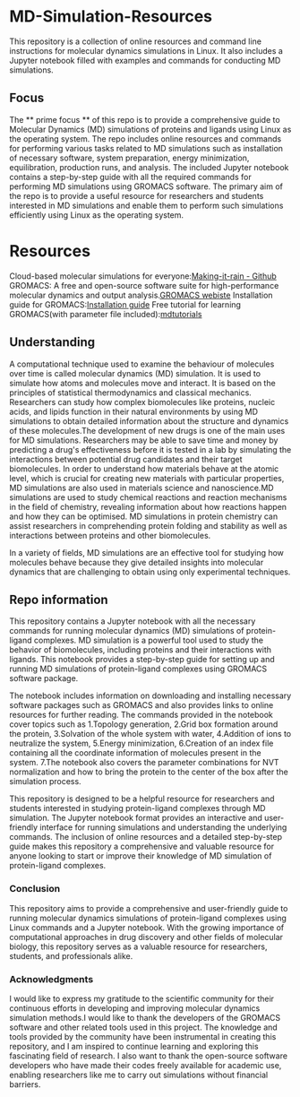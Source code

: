 # MD-Simulation-Resources
This repository is a collection of online resources and command line instructions for molecular dynamics simulations in Linux. It also includes a Jupyter notebook filled with examples and commands for conducting MD simulations.

## Focus
The ** prime focus ** of this repo is to provide a comprehensive guide to Molecular Dynamics (MD) simulations of proteins and ligands using Linux as the operating system. The repo includes online resources and commands for performing various tasks related to MD simulations such as installation of necessary software, system preparation, energy minimization, equilibration, production runs, and analysis. The included Jupyter notebook contains a step-by-step guide with all the required commands for performing MD simulations using GROMACS software. The primary aim of the repo is to provide a useful resource for researchers and students interested in MD simulations and enable them to perform such simulations efficiently using Linux as the operating system.

# Resources
Cloud-based molecular simulations for everyone:[Making-it-rain - Github](https://github.com/pablo-arantes/making-it-rain)
GROMACS: A free and open-source software suite for high-performance molecular dynamics and output analysis.[GROMACS webiste](https://www.gromacs.org/)
Installation guide for GROMACS:[Installation guide](https://manual.gromacs.org/current/install-guide/index.html)
Free tutorial for learning GROMACS(with parameter file included):[mdtutorials](http://www.mdtutorials.com/)

## Understanding
A computational technique used to examine the behaviour of molecules over time is called molecular dynamics (MD) simulation. It is used to simulate how atoms and molecules move and interact. It is based on the principles of statistical thermodynamics and classical mechanics. Researchers can study how complex biomolecules like proteins, nucleic acids, and lipids function in their natural environments by using MD simulations to obtain detailed information about the structure and dynamics of these molecules.The development of new drugs is one of the main uses for MD simulations. Researchers may be able to save time and money by predicting a drug's effectiveness before it is tested in a lab by simulating the interactions between potential drug candidates and their target biomolecules. In order to understand how materials behave at the atomic level, which is crucial for creating new materials with particular properties, MD simulations are also used in materials science and nanoscience.MD simulations are used to study chemical reactions and reaction mechanisms in the field of chemistry, revealing information about how reactions happen and how they can be optimised. MD simulations in protein chemistry can assist researchers in comprehending protein folding and stability as well as interactions between proteins and other biomolecules.

In a variety of fields, MD simulations are an effective tool for studying how molecules behave because they give detailed insights into molecular dynamics that are challenging to obtain using only experimental techniques.

## Repo information
This repository contains a Jupyter notebook with all the necessary commands for running molecular dynamics (MD) simulations of protein-ligand complexes. MD simulation is a powerful tool used to study the behavior of biomolecules, including proteins and their interactions with ligands. This notebook provides a step-by-step guide for setting up and running MD simulations of protein-ligand complexes using GROMACS software package.

The notebook includes information on downloading and installing necessary software packages such as GROMACS and also provides links to online resources for further reading. 
The commands provided in the notebook cover topics such as 
1.Topology generation, 
2.Grid box formation around the protein,
3.Solvation of the whole system with water, 
4.Addition of ions to neutralize the system, 
5.Energy minimization, 
6.Creation of an index file containing all the coordinate information of molecules present in the system. 
7.The notebook also covers the parameter combinations for NVT normalization and how to bring the protein to the center of the box after the simulation process.

This repository is designed to be a helpful resource for researchers and students interested in studying protein-ligand complexes through MD simulation. The Jupyter notebook format provides an interactive and user-friendly interface for running simulations and understanding the underlying commands. The inclusion of online resources and a detailed step-by-step guide makes this repository a comprehensive and valuable resource for anyone looking to start or improve their knowledge of MD simulation of protein-ligand complexes.

### Conclusion
This repository aims to provide a comprehensive and user-friendly guide to running molecular dynamics simulations of protein-ligand complexes using Linux commands and a Jupyter notebook. With the growing importance of computational approaches in drug discovery and other fields of molecular biology, this repository serves as a valuable resource for researchers, students, and professionals alike.

### Acknowledgments
I would like to express my gratitude to the scientific community for their continuous efforts in developing and improving molecular dynamics simulation methods.I would like to thank the developers of the GROMACS software and other related tools used in this project. The knowledge and tools provided by the community have been instrumental in creating this repository, and I am inspired to continue learning and exploring this fascinating field of research. I also want to thank the open-source software developers who have made their codes freely available for academic use, enabling researchers like me to carry out simulations without financial barriers.

















